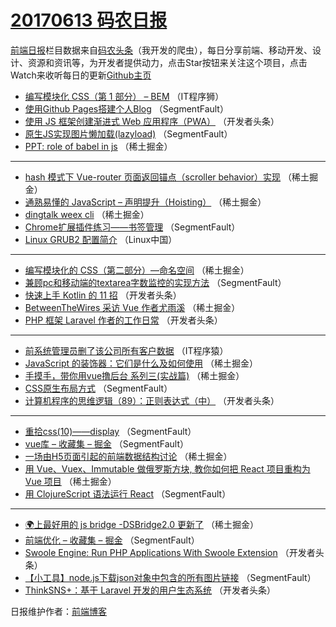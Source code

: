 # [20170613 码农日报](http://hao.caibaojian.com/date/2017/06/13)

[前端日报](http://caibaojian.com/c/news)栏目数据来自[码农头条](http://hao.caibaojian.com/)（我开发的爬虫），每日分享前端、移动开发、设计、资源和资讯等，为开发者提供动力，点击Star按钮来关注这个项目，点击Watch来收听每日的更新[Github主页](https://github.com/kujian/frontendDaily)
* [编写模块化 CSS（第 1 部分） &#8211; BEM](http://hao.caibaojian.com/40914.html) （IT程序狮）
* [使用Github Pages搭建个人Blog](http://hao.caibaojian.com/40943.html) （SegmentFault）
* [使用 JS 框架创建渐进式 Web 应用程序（PWA）](http://hao.caibaojian.com/40966.html) （开发者头条）
* [原生JS实现图片懒加载(lazyload)](http://hao.caibaojian.com/40948.html) （SegmentFault）
* [PPT: role of babel in js](http://hao.caibaojian.com/41001.html) （稀土掘金）

***
* [hash 模式下 Vue-router 页面返回锚点（scroller behavior）实现](http://hao.caibaojian.com/40930.html) （稀土掘金）
* [通熟易懂的 JavaScript &#8211; 声明提升（Hoisting）](http://hao.caibaojian.com/40931.html) （稀土掘金）
* [dingtalk weex cli](http://hao.caibaojian.com/40921.html) （稀土掘金）
* [Chrome扩展插件练习——书签管理](http://hao.caibaojian.com/41010.html) （SegmentFault）
* [Linux GRUB2 配置简介](http://hao.caibaojian.com/40911.html) （Linux中国）

***
* [编写模块化的 CSS（第二部分）—命名空间](http://hao.caibaojian.com/40923.html) （稀土掘金）
* [兼顾pc和移动端的textarea字数监控的实现方法](http://hao.caibaojian.com/41012.html) （SegmentFault）
* [快速上手 Kotlin 的 11 招](http://hao.caibaojian.com/40912.html) （开发者头条）
* [BetweenTheWires 采访 Vue 作者尤雨溪](http://hao.caibaojian.com/40924.html) （稀土掘金）
* [PHP 框架 Laravel 作者的工作日常](http://hao.caibaojian.com/40956.html) （开发者头条）

***
* [前系统管理员删了该公司所有客户数据](http://hao.caibaojian.com/40913.html) （IT程序猿）
* [JavaScript 的装饰器：它们是什么及如何使用](http://hao.caibaojian.com/40998.html) （稀土掘金）
* [手摸手，带你用vue撸后台 系列三(实战篇)](http://hao.caibaojian.com/40925.html) （稀土掘金）
* [CSS原生布局方式](http://hao.caibaojian.com/40947.html) （SegmentFault）
* [计算机程序的思维逻辑（89）：正则表达式（中）](http://hao.caibaojian.com/40971.html) （开发者头条）

***
* [重拾css(10)——display](http://hao.caibaojian.com/40949.html) （SegmentFault）
* [vue库 &#8211; 收藏集 &#8211; 掘金](http://hao.caibaojian.com/40939.html) （SegmentFault）
* [一场由H5页面引起的前端数据结构讨论](http://hao.caibaojian.com/41002.html) （稀土掘金）
* [用 Vue、Vuex、Immutable 做俄罗斯方块, 教你如何把 React 项目重构为 Vue 项目](http://hao.caibaojian.com/40929.html) （稀土掘金）
* [用 ClojureScript 语法运行 React](http://hao.caibaojian.com/40940.html) （SegmentFault）

***
* [🌍上最好用的 js bridge -DSBridge2.0 更新了](http://hao.caibaojian.com/40919.html) （稀土掘金）
* [前端优化 &#8211; 收藏集 &#8211; 掘金](http://hao.caibaojian.com/41008.html) （SegmentFault）
* [Swoole Engine: Run PHP Applications With Swoole Extension](http://hao.caibaojian.com/40976.html) （开发者头条）
* [【小工具】node.js下载json对象中包含的所有图片链接](http://hao.caibaojian.com/40952.html) （SegmentFault）
* [ThinkSNS+：基于 Laravel 开发的用户生态系统](http://hao.caibaojian.com/40977.html) （开发者头条）

日报维护作者：[前端博客](http://caibaojian.com/) 
